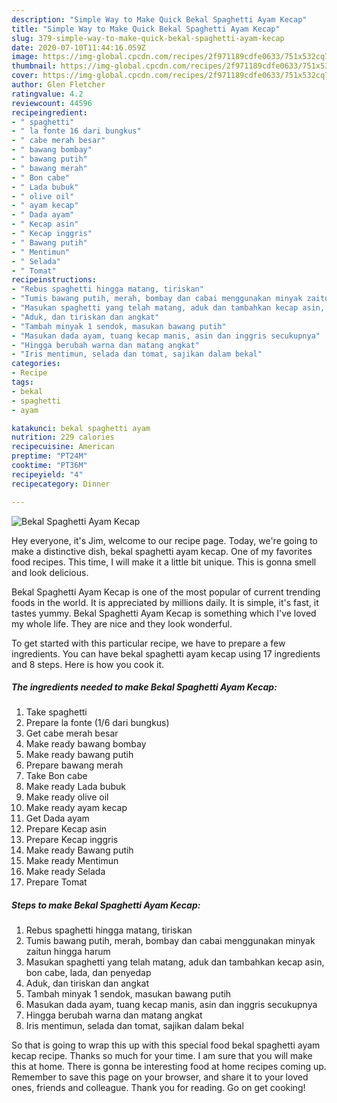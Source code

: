 ```yaml
---
description: "Simple Way to Make Quick Bekal Spaghetti Ayam Kecap"
title: "Simple Way to Make Quick Bekal Spaghetti Ayam Kecap"
slug: 379-simple-way-to-make-quick-bekal-spaghetti-ayam-kecap
date: 2020-07-10T11:44:16.059Z
image: https://img-global.cpcdn.com/recipes/2f971189cdfe0633/751x532cq70/bekal-spaghetti-ayam-kecap-foto-resep-utama.jpg
thumbnail: https://img-global.cpcdn.com/recipes/2f971189cdfe0633/751x532cq70/bekal-spaghetti-ayam-kecap-foto-resep-utama.jpg
cover: https://img-global.cpcdn.com/recipes/2f971189cdfe0633/751x532cq70/bekal-spaghetti-ayam-kecap-foto-resep-utama.jpg
author: Glen Fletcher
ratingvalue: 4.2
reviewcount: 44596
recipeingredient:
- " spaghetti"
- " la fonte 16 dari bungkus"
- " cabe merah besar"
- " bawang bombay"
- " bawang putih"
- " bawang merah"
- " Bon cabe"
- " Lada bubuk"
- " olive oil"
- " ayam kecap"
- " Dada ayam"
- " Kecap asin"
- " Kecap inggris"
- " Bawang putih"
- " Mentimun"
- " Selada"
- " Tomat"
recipeinstructions:
- "Rebus spaghetti hingga matang, tiriskan"
- "Tumis bawang putih, merah, bombay dan cabai menggunakan minyak zaitun hingga harum"
- "Masukan spaghetti yang telah matang, aduk dan tambahkan kecap asin, bon cabe, lada, dan penyedap"
- "Aduk, dan tiriskan dan angkat"
- "Tambah minyak 1 sendok, masukan bawang putih"
- "Masukan dada ayam, tuang kecap manis, asin dan inggris secukupnya"
- "Hingga berubah warna dan matang angkat"
- "Iris mentimun, selada dan tomat, sajikan dalam bekal"
categories:
- Recipe
tags:
- bekal
- spaghetti
- ayam

katakunci: bekal spaghetti ayam 
nutrition: 229 calories
recipecuisine: American
preptime: "PT24M"
cooktime: "PT36M"
recipeyield: "4"
recipecategory: Dinner

---
```



![Bekal Spaghetti Ayam Kecap](https://img-global.cpcdn.com/recipes/2f971189cdfe0633/751x532cq70/bekal-spaghetti-ayam-kecap-foto-resep-utama.jpg)

Hey everyone, it's Jim, welcome to our recipe page. Today, we're going to make a distinctive dish, bekal spaghetti ayam kecap. One of my favorites food recipes. This time, I will make it a little bit unique. This is gonna smell and look delicious.



Bekal Spaghetti Ayam Kecap is one of the most popular of current trending foods in the world. It is appreciated by millions daily. It is simple, it's fast, it tastes yummy. Bekal Spaghetti Ayam Kecap is something which I've loved my whole life. They are nice and they look wonderful.


To get started with this particular recipe, we have to prepare a few ingredients. You can have bekal spaghetti ayam kecap using 17 ingredients and 8 steps. Here is how you cook it.

<!--inarticleads1-->

##### The ingredients needed to make Bekal Spaghetti Ayam Kecap:

1. Take  spaghetti
1. Prepare  la fonte (1/6 dari bungkus)
1. Get  cabe merah besar
1. Make ready  bawang bombay
1. Make ready  bawang putih
1. Prepare  bawang merah
1. Take  Bon cabe
1. Make ready  Lada bubuk
1. Make ready  olive oil
1. Make ready  ayam kecap
1. Get  Dada ayam
1. Prepare  Kecap asin
1. Prepare  Kecap inggris
1. Make ready  Bawang putih
1. Make ready  Mentimun
1. Make ready  Selada
1. Prepare  Tomat




<!--inarticleads2-->

##### Steps to make Bekal Spaghetti Ayam Kecap:

1. Rebus spaghetti hingga matang, tiriskan
1. Tumis bawang putih, merah, bombay dan cabai menggunakan minyak zaitun hingga harum
1. Masukan spaghetti yang telah matang, aduk dan tambahkan kecap asin, bon cabe, lada, dan penyedap
1. Aduk, dan tiriskan dan angkat
1. Tambah minyak 1 sendok, masukan bawang putih
1. Masukan dada ayam, tuang kecap manis, asin dan inggris secukupnya
1. Hingga berubah warna dan matang angkat
1. Iris mentimun, selada dan tomat, sajikan dalam bekal




So that is going to wrap this up with this special food bekal spaghetti ayam kecap recipe. Thanks so much for your time. I am sure that you will make this at home. There is gonna be interesting food at home recipes coming up. Remember to save this page on your browser, and share it to your loved ones, friends and colleague. Thank you for reading. Go on get cooking!
